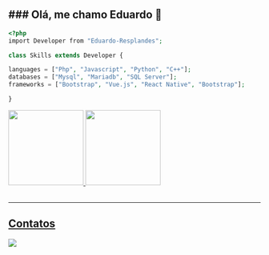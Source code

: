 <h2>### Olá, me chamo Eduardo 👋</h2>

```php
<?php
import Developer from "Eduardo-Resplandes";

class Skills extends Developer {

languages = ["Php", "Javascript", "Python", "C++"];
databases = ["Mysql", "Mariadb", "SQL Server"];
frameworks = ["Bootstrap", "Vue.js", "React Native", "Bootstrap"];

}
```
<div>
  <a href="https://github.com/EResplandes">
  <img height="150em" src="https://github-readme-stats.vercel.app/api?username=EResplandes&show_icons=true&theme=dark&include_all_commits=true&count_private=true"/>
  <img height="150em" src="https://github-readme-stats.vercel.app/api/top-langs/?username=EResplandes&layout=compact&langs_count=7&theme=dark"/>
</div><br>

  
<hr>
  
  <h2>Contatos</h2>
  
<div>
  <a href="https://www.linkedin.com/in/eduardo-resplandes/" target="_blank"><img src="https://img.shields.io/badge/-LinkedIn-%230077B5?style=for-the-badge&logo=linkedin&logoColor=white" target="_blank"></a>   
</div>
